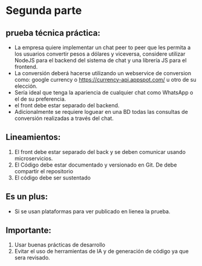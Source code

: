 # Segunda parte

## prueba técnica práctica:

- La empresa quiere implementar un chat peer to peer que les permita a los usuarios convertir pesos a dólares y viceversa, considere utilizar NodeJS para el backend del sistema de chat y una librería JS para el frontend.
- La conversión deberá hacerse utilizando un webservice de conversion como: google currency o https://currency-api.appspot.com/ u otro de su elección.
- Sería ideal que tenga la apariencia de cualquier chat como WhatsApp o el de su preferencia.
- el front debe estar separado del backend.
- Adicionalmente se requiere loguear en una BD todas las consultas de conversión realizadas a través del chat.

## Lineamientos:

1. El front debe estar separado del back y se deben comunicar usando microservicios.
2. El Código debe estar documentado y versionado en Git. De debe compartir el repositorio
3. El código debe ser sustentado

## Es un plus:

- Si se usan plataformas para ver publicado en lienea la prueba.

## Importante:

1. Usar buenas prácticas de desarrollo
2. Evitar el uso de herramientas de IA y de generación de código ya que sera revisado.
